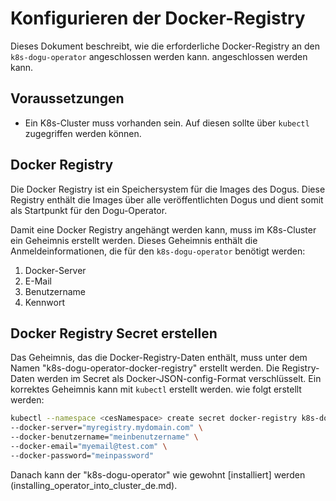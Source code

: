 # Konfigurieren der Docker-Registry

Dieses Dokument beschreibt, wie die erforderliche Docker-Registry an den `k8s-dogu-operator` angeschlossen werden kann.
angeschlossen werden kann.

## Voraussetzungen

* Ein K8s-Cluster muss vorhanden sein. Auf diesen sollte über `kubectl` zugegriffen werden können.

## Docker Registry

Die Docker Registry ist ein Speichersystem für die Images des Dogus. Diese Registry enthält die Images
über alle veröffentlichten Dogus und dient somit als Startpunkt für den Dogu-Operator.

Damit eine Docker Registry angehängt werden kann, muss im K8s-Cluster ein Geheimnis erstellt werden.
Dieses Geheimnis enthält die Anmeldeinformationen, die für den `k8s-dogu-operator` benötigt werden:

1. Docker-Server
2. E-Mail
3. Benutzername
3. Kennwort

## Docker Registry Secret erstellen

Das Geheimnis, das die Docker-Registry-Daten enthält, muss unter dem Namen "k8s-dogu-operator-docker-registry" erstellt werden. Die
Registry-Daten werden im Secret als Docker-JSON-config-Format verschlüsselt. Ein korrektes Geheimnis kann mit `kubectl` erstellt werden.
wie folgt erstellt werden:

```bash
kubectl --namespace <cesNamespace> create secret docker-registry k8s-dogu-operator-docker-registry \
--docker-server="myregistry.mydomain.com" \
--docker-benutzername="meinbenutzername" \
--docker-email="myemail@test.com" \
--docker-password="meinpassword"
```

Danach kann der "k8s-dogu-operator" wie gewohnt [installiert] werden (installing_operator_into_cluster_de.md).